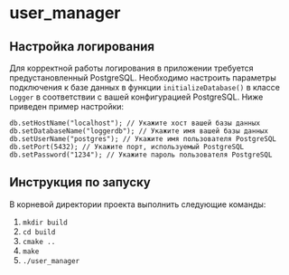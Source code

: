 # user_manager

## Настройка логирования
Для корректной работы логирования в приложении требуется предустановленный PostgreSQL. Необходимо настроить параметры подключения к базе данных в функции `initializeDatabase()` в классе `Logger` в соответствии с вашей конфигурацией PostgreSQL. Ниже приведен пример настройки:

```
db.setHostName("localhost"); // Укажите хост вашей базы данных
db.setDatabaseName("loggerdb"); // Укажите имя вашей базы данных
db.setUserName("postgres"); // Укажите имя пользователя PostgreSQL
db.setPort(5432); // Укажите порт, используемый PostgreSQL
db.setPassword("1234"); // Укажите пароль пользователя PostgreSQL
```

## Инструкция по запуску
В корневой директории проекта выполнить следующие команды:
1. `mkdir build`
2. `cd build`
3. `cmake ..`
4. `make`
5. `./user_manager`
